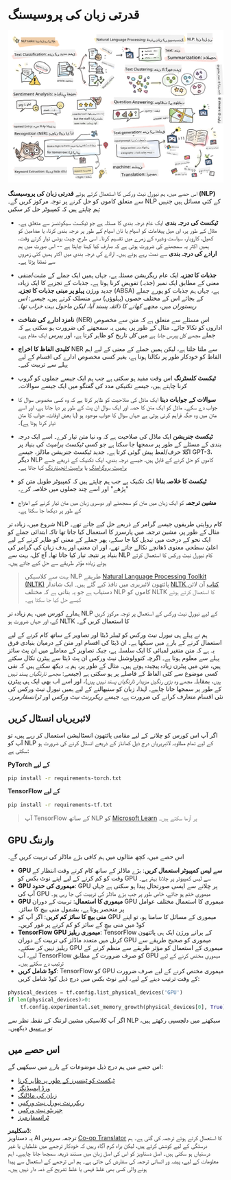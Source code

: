 <!--
CO_OP_TRANSLATOR_METADATA:
{
  "original_hash": "8ef02a9318257ea140ed3ed74442096d",
  "translation_date": "2025-08-26T08:02:19+00:00",
  "source_file": "lessons/5-NLP/README.md",
  "language_code": "ur"
}
-->
# قدرتی زبان کی پروسیسنگ

![NLP کے کاموں کا خلاصہ ایک خاکے میں](../../../../translated_images/ai-nlp.b22dcb8ca4707ceaee8576db1c5f4089c8cac2f454e9e03ea554f07fda4556b8.ur.png)

اس حصے میں، ہم نیورل نیٹ ورکس کا استعمال کرتے ہوئے **قدرتی زبان کی پروسیسنگ (NLP)** سے متعلق کاموں کو حل کرنے پر توجہ مرکوز کریں گے۔ NLP کے کئی مسائل ہیں جنہیں ہم چاہتے ہیں کہ کمپیوٹر حل کر سکیں:

* **ٹیکسٹ کی درجہ بندی** ایک عام درجہ بندی کا مسئلہ ہے جو ٹیکسٹ سیکوئنسز سے متعلق ہے۔ مثال کے طور پر، ای میل پیغامات کو اسپام یا نان اسپام کے طور پر درجہ بندی کرنا، یا مضامین کو کھیل، کاروبار، سیاست وغیرہ کے زمرے میں تقسیم کرنا۔ اسی طرح، چیٹ بوٹس تیار کرتے وقت، ہمیں اکثر یہ سمجھنے کی ضرورت ہوتی ہے کہ صارف کیا کہنا چاہتا ہے -- اس صورت میں ہم **ارادے کی درجہ بندی** سے نمٹ رہے ہوتے ہیں۔ ارادے کی درجہ بندی میں اکثر ہمیں کئی زمروں سے نمٹنا پڑتا ہے۔

* **جذبات کا تجزیہ** ایک عام ریگریشن مسئلہ ہے، جہاں ہمیں ایک جملے کے مثبت/منفی معنی کے مطابق ایک نمبر (جذبہ) تفویض کرنا ہوتا ہے۔ جذبات کے تجزیے کا ایک زیادہ جدید ورژن **پہلو پر مبنی جذبات کا تجزیہ** (ABSA) ہے، جہاں ہم جذبات کو پورے جملے کے بجائے اس کے مختلف حصوں (پہلوؤں) سے منسلک کرتے ہیں، جیسے: *اس ریستوران میں، مجھے کھانے کا ذائقہ پسند آیا، لیکن ماحول بہت خراب تھا*۔

* **نامزد ادارے کی شناخت** (NER) اس مسئلے سے متعلق ہے کہ متن سے مخصوص اداروں کو نکالا جائے۔ مثال کے طور پر، ہمیں یہ سمجھنے کی ضرورت ہو سکتی ہے کہ جملے *مجھے کل پیرس جانا ہے* میں *کل* تاریخ کو ظاہر کرتا ہے، اور *پیرس* ایک مقام ہے۔

* **کلیدی الفاظ کا اخراج** NER سے ملتا جلتا ہے، لیکن ہمیں جملے کے معنی کے لیے اہم الفاظ کو خودکار طور پر نکالنا ہوتا ہے، بغیر کسی مخصوص ادارے کی اقسام کے لیے پہلے سے تربیت کیے۔

* **ٹیکسٹ کلسٹرنگ** اس وقت مفید ہو سکتی ہے جب ہم ایک جیسے جملوں کو گروپ کرنا چاہتے ہیں، جیسے تکنیکی مدد کی گفتگو میں ایک جیسے سوالات۔

* **سوالات کے جوابات دینا** ایک ماڈل کی صلاحیت کو ظاہر کرتا ہے کہ وہ کسی مخصوص سوال کا جواب دے سکے۔ ماڈل کو ایک متن کا حصہ اور ایک سوال ان پٹ کے طور پر دیا جاتا ہے، اور اسے متن میں وہ جگہ فراہم کرنی ہوتی ہے جہاں سوال کا جواب موجود ہو (یا بعض اوقات، جواب کا متن تیار کرنا ہوتا ہے)۔

* **ٹیکسٹ جنریشن** ایک ماڈل کی صلاحیت ہے کہ وہ نیا متن تیار کرے۔ اسے ایک درجہ بندی کے مسئلے کے طور پر سمجھا جا سکتا ہے جو کسی *ٹیکسٹ پرامپٹ* کی بنیاد پر اگلا حرف/لفظ پیش گوئی کرتا ہے۔ جدید ٹیکسٹ جنریشن ماڈلز، جیسے GPT-3، دیگر NLP کاموں کو حل کرنے کے قابل ہیں، جیسے درجہ بندی، ایک تکنیک کے ذریعے جسے [پرامپٹ پروگرامنگ](https://towardsdatascience.com/software-3-0-how-prompting-will-change-the-rules-of-the-game-a982fbfe1e0) یا [پرامپٹ انجینئرنگ](https://medium.com/swlh/openai-gpt-3-and-prompt-engineering-dcdc2c5fcd29) کہا جاتا ہے۔

* **ٹیکسٹ کا خلاصہ بنانا** ایک تکنیک ہے جب ہم چاہتے ہیں کہ کمپیوٹر طویل متن کو "پڑھے" اور اسے چند جملوں میں خلاصہ کرے۔

* **مشین ترجمہ** کو ایک زبان میں متن کو سمجھنے اور دوسری زبان میں متن تیار کرنے کے امتزاج کے طور پر دیکھا جا سکتا ہے۔

شروع میں، زیادہ تر NLP کام روایتی طریقوں جیسے گرامر کے ذریعے حل کیے جاتے تھے۔ مثال کے طور پر، مشین ترجمہ میں پارسرز کا استعمال کیا جاتا تھا تاکہ ابتدائی جملے کو ایک نحو کے درخت میں تبدیل کیا جا سکے، پھر جملے کے معنی کو ظاہر کرنے کے لیے اعلیٰ سطحی معنوی ڈھانچے نکالے جاتے تھے، اور ان معنی اور ہدف زبان کی گرامر کی بنیاد پر نتیجہ تیار کیا جاتا تھا۔ آج کل، بہت سے NLP کام نیورل نیٹ ورکس کا استعمال کرتے ہوئے زیادہ مؤثر طریقے سے حل کیے جاتے ہیں۔

> بہت سے کلاسیکی NLP طریقے [Natural Language Processing Toolkit (NLTK)](https://www.nltk.org) پائتھون لائبریری میں نافذ کیے گئے ہیں۔ ایک شاندار [NLTK کتاب](https://www.nltk.org/book/) آن لائن دستیاب ہے جو یہ بتاتی ہے کہ مختلف NLP کاموں کو NLTK کا استعمال کرتے ہوئے کیسے حل کیا جا سکتا ہے۔

ہمارے کورس میں، ہم زیادہ تر NLP کے لیے نیورل نیٹ ورکس کے استعمال پر توجہ مرکوز کریں گے، اور جہاں ضرورت ہو NLTK کا استعمال کریں گے۔

ہم نے پہلے ہی نیورل نیٹ ورکس کو ٹیبلر ڈیٹا اور تصاویر کے ساتھ کام کرنے کے لیے استعمال کرنے کے بارے میں سیکھا ہے۔ ان ڈیٹا کی اقسام اور متن کے درمیان بنیادی فرق یہ ہے کہ متن متغیر لمبائی کا ایک سلسلہ ہے، جبکہ تصاویر کے معاملے میں ان پٹ سائز پہلے سے معلوم ہوتا ہے۔ اگرچہ کنوولوشنل نیٹ ورکس ان پٹ ڈیٹا سے پیٹرن نکال سکتے ہیں، متن میں پیٹرن زیادہ پیچیدہ ہوتے ہیں۔ مثال کے طور پر، ہم یہ دیکھ سکتے ہیں کہ نفی کسی موضوع سے کئی الفاظ کے فاصلے پر ہو سکتی ہے (جیسے: *مجھے نارنگیاں پسند نہیں ہیں*، بمقابلہ *مجھے وہ بڑی رنگین مزیدار نارنگیاں پسند نہیں ہیں*)، اور اسے اب بھی ایک ہی پیٹرن کے طور پر سمجھا جانا چاہیے۔ لہذا، زبان کو سنبھالنے کے لیے ہمیں نیورل نیٹ ورکس کی نئی اقسام متعارف کرانے کی ضرورت ہے، جیسے *ریکررنٹ نیٹ ورکس* اور *ٹرانسفارمرز*۔

## لائبریریاں انسٹال کریں

اگر آپ اس کورس کو چلانے کے لیے مقامی پائتھون انسٹالیشن استعمال کر رہے ہیں، تو آپ کو NLP کے لیے تمام مطلوبہ لائبریریاں درج ذیل کمانڈز کے ذریعے انسٹال کرنے کی ضرورت ہو سکتی ہے:

**PyTorch کے لیے**
```bash
pip install -r requirements-torch.txt
```  
**TensorFlow کے لیے**
```bash
pip install -r requirements-tf.txt
```  

> آپ TensorFlow کے ساتھ NLP کو [Microsoft Learn](https://docs.microsoft.com/learn/modules/intro-natural-language-processing-tensorflow/?WT.mc_id=academic-77998-cacaste) پر آزما سکتے ہیں۔

## GPU وارننگ

اس حصے میں، کچھ مثالوں میں ہم کافی بڑے ماڈلز کی تربیت کریں گے۔
* **GPU سے لیس کمپیوٹر استعمال کریں**: بڑے ماڈلز کے ساتھ کام کرتے وقت انتظار کے وقت کو کم کرنے کے لیے اپنے نوٹ بکس کو GPU سے لیس کمپیوٹر پر چلانا بہتر ہے۔
* **GPU میموری کی حدود**: GPU پر چلانے سے ایسی صورتحال پیدا ہو سکتی ہے جہاں آپ کی GPU میموری ختم ہو جائے، خاص طور پر جب بڑے ماڈلز کی تربیت کی جا رہی ہو۔
* **GPU میموری کا استعمال**: تربیت کے دوران GPU میموری کا استعمال مختلف عوامل پر منحصر ہوتا ہے، بشمول منی بیچ کا سائز۔
* **منی بیچ کا سائز کم کریں**: اگر آپ کو GPU میموری کے مسائل کا سامنا ہو، تو اپنے کوڈ میں منی بیچ کے سائز کو کم کرنے پر غور کریں۔
* **TensorFlow GPU میموری ریلیز**: TensorFlow کے پرانے ورژن ایک ہی پائتھون کرنل میں متعدد ماڈلز کی تربیت کے دوران GPU میموری کو صحیح طریقے سے ریلیز نہیں کر سکتے۔ GPU میموری کے استعمال کو مؤثر طریقے سے منظم کرنے کے لیے، آپ TensorFlow کو صرف ضرورت کے مطابق GPU میموری مختص کرنے کے لیے ترتیب دے سکتے ہیں۔
* **کوڈ شامل کریں**: TensorFlow کو GPU میموری مختص کرنے کے لیے صرف ضرورت کے وقت ترتیب دینے کے لیے، اپنے نوٹ بکس میں درج ذیل کوڈ شامل کریں:

```python
physical_devices = tf.config.list_physical_devices('GPU') 
if len(physical_devices)>0:
    tf.config.experimental.set_memory_growth(physical_devices[0], True) 
```  

اگر آپ کلاسیکی مشین لرننگ کے نقطہ نظر سے NLP سیکھنے میں دلچسپی رکھتے ہیں، تو [یہ سبق](https://github.com/microsoft/ML-For-Beginners/tree/main/6-NLP) دیکھیں۔

## اس حصے میں
اس حصے میں ہم درج ذیل موضوعات کے بارے میں سیکھیں گے:

* [ٹیکسٹ کو ٹینسرز کے طور پر ظاہر کرنا](13-TextRep/README.md)  
* [ورڈ ایمبیڈنگز](14-Emdeddings/README.md)  
* [زبان کی ماڈلنگ](15-LanguageModeling/README.md)  
* [ریکررنٹ نیورل نیٹ ورکس](16-RNN/README.md)  
* [جنریٹو نیٹ ورکس](17-GenerativeNetworks/README.md)  
* [ٹرانسفارمرز](18-Transformers/README.md)  

**ڈسکلیمر**:  
یہ دستاویز AI ترجمہ سروس [Co-op Translator](https://github.com/Azure/co-op-translator) کا استعمال کرتے ہوئے ترجمہ کی گئی ہے۔ ہم درستگی کے لیے کوشش کرتے ہیں، لیکن براہ کرم آگاہ رہیں کہ خودکار ترجمے میں غلطیاں یا غیر درستیاں ہو سکتی ہیں۔ اصل دستاویز کو اس کی اصل زبان میں مستند ذریعہ سمجھا جانا چاہیے۔ اہم معلومات کے لیے، پیشہ ور انسانی ترجمہ کی سفارش کی جاتی ہے۔ ہم اس ترجمے کے استعمال سے پیدا ہونے والی کسی بھی غلط فہمی یا غلط تشریح کے ذمہ دار نہیں ہیں۔